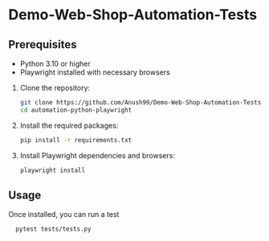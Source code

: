 # Demo-Web-Shop-Automation-Tests

## Prerequisites
- Python 3.10 or higher
- Playwright installed with necessary browsers

1. Clone the repository:

    ```bash
    git clone https://github.com/Anush99/Demo-Web-Shop-Automation-Tests.git
    cd automation-python-playwright
    ```
    

2. Install the required packages:

    ```bash
    pip install -r requirements.txt
    ```

3. Install Playwright dependencies and browsers:

    ```bash
    playwright install
    ```

## Usage

Once installed, you can run a test

   ```bash
     pytest tests/tests.py

